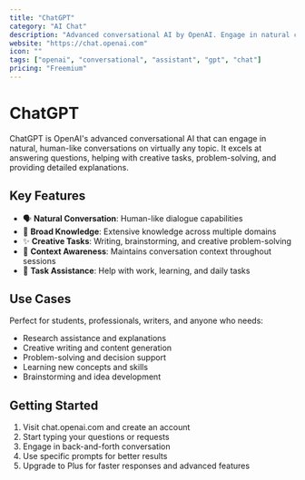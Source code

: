 ```yaml
---
title: "ChatGPT"
category: "AI Chat"
description: "Advanced conversational AI by OpenAI. Engage in natural conversations, get help with tasks, creative writing, and problem-solving."
website: "https://chat.openai.com"
icon: ""
tags: ["openai", "conversational", "assistant", "gpt", "chat"]
pricing: "Freemium"
---
```


# ChatGPT

ChatGPT is OpenAI's advanced conversational AI that can engage in natural, human-like conversations on virtually any topic. It excels at answering questions, helping with creative tasks, problem-solving, and providing detailed explanations.

## Key Features
- 🗣️ **Natural Conversation**: Human-like dialogue capabilities
- 🧠 **Broad Knowledge**: Extensive knowledge across multiple domains
- ✨ **Creative Tasks**: Writing, brainstorming, and creative problem-solving
- 🔄 **Context Awareness**: Maintains conversation context throughout sessions
- 🎯 **Task Assistance**: Help with work, learning, and daily tasks

## Use Cases
Perfect for students, professionals, writers, and anyone who needs:
- Research assistance and explanations
- Creative writing and content generation
- Problem-solving and decision support
- Learning new concepts and skills
- Brainstorming and idea development

## Getting Started
1. Visit chat.openai.com and create an account
2. Start typing your questions or requests
3. Engage in back-and-forth conversation
4. Use specific prompts for better results
5. Upgrade to Plus for faster responses and advanced features
